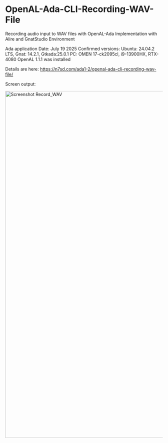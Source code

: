 # OpenAL-Ada-CLI-Recording-WAV-File
Recording audio input to WAV files with OpenAL-Ada
Implementation with Alire and GnatStudio Environment

Ada application
Date: July 19 2025
Confirmed versions:
Ubuntu: 24.04.2 LTS, Gnat: 14.2.1, Gtkada:25.0.1
PC: OMEN 17-ck2095cl, i9-13900HX, RTX-4080
OpenAL 1.1.1 was installed

Details are here: https://n7sd.com/ada1-2/openal-ada-cli-recording-wav-file/

Screen output:

<img width="737" height="1110" alt="Screenshot Record_WAV" src="https://github.com/user-attachments/assets/462d73ec-385b-45f1-a569-690995389ed8" />
